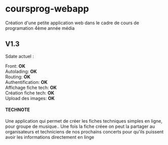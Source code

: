 # coursprog-webapp

Création d'une petite application web dans le cadre de cours de programation 4ème année média


## V1.3
Sdate actuel :

Front: **OK**  
Autolading: **OK**  
Routing: **OK**  
Authentification: **OK**  
Affichage fiche tech: **OK**  
Création fiche tech: **OK**  
Upload des images: **OK**  


#### TECHNOTE

Une application qui permet de créer les fiches techniques simples en ligne, pour groupe de musique..
Une fois la fiche créee on peut la partager au organisateurs et techniciens de nos prochains concerts pour
qu'ils puissent avoir les informations directement en linge
